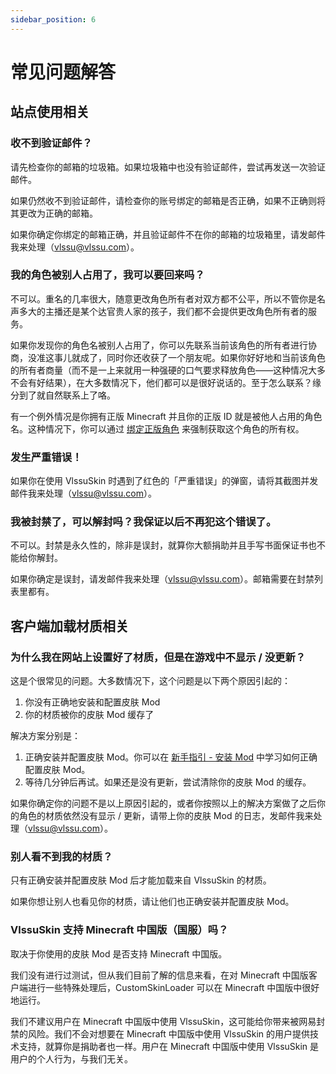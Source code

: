 ```yaml
---
sidebar_position: 6
---
```


# 常见问题解答

## 站点使用相关

### 收不到验证邮件？

请先检查你的邮箱的垃圾箱。如果垃圾箱中也没有验证邮件，尝试再发送一次验证邮件。

如果仍然收不到验证邮件，请检查你的账号绑定的邮箱是否正确，如果不正确则将其更改为正确的邮箱。

如果你确定你绑定的邮箱正确，并且验证邮件不在你的邮箱的垃圾箱里，请发邮件我来处理（vlssu@vlssu.com）。

### 我的角色被别人占用了，我可以要回来吗？

不可以。重名的几率很大，随意更改角色所有者对双方都不公平，所以不管你是名声多大的主播还是某个达官贵人家的孩子，我们都不会提供更改角色所有者的服务。

如果你发现你的角色名被别人占用了，你可以先联系当前该角色的所有者进行协商，没准这事儿就成了，同时你还收获了一个朋友呢。如果你好好地和当前该角色的所有者商量（而不是一上来就用一种强硬的口气要求释放角色——这种情况大多不会有好结果），在大多数情况下，他们都可以是很好说话的。至于怎么联系？缘分到了就自然联系上了咯。

有一个例外情况是你拥有正版 Minecraft 并且你的正版 ID 就是被他人占用的角色名。这种情况下，你可以通过 [绑定正版角色](newbee-guide/create-player#绑定正版角色) 来强制获取这个角色的所有权。

### 发生严重错误！

如果你在使用 VlssuSkin 时遇到了红色的「严重错误」的弹窗，请将其截图并发邮件我来处理（vlssu@vlssu.com）。

### 我被封禁了，可以解封吗？我保证以后不再犯这个错误了。

不可以。封禁是永久性的，除非是误封，就算你大额捐助并且手写书面保证书也不能给你解封。

如果你确定是误封，请发邮件我来处理（vlssu@vlssu.com）。邮箱需要在封禁列表里都有。

## 客户端加载材质相关

### 为什么我在网站上设置好了材质，但是在游戏中不显示 / 没更新？

这是个很常见的问题。大多数情况下，这个问题是以下两个原因引起的：

1. 你没有正确地安装和配置皮肤 Mod
2. 你的材质被你的皮肤 Mod 缓存了

解决方案分别是：

1. 正确安装并配置皮肤 Mod。你可以在 [新手指引 - 安装 Mod](newbee-guide/install-mod) 中学习如何正确配置皮肤 Mod。
2. 等待几分钟后再试。如果还是没有更新，尝试清除你的皮肤 Mod 的缓存。

如果你确定你的问题不是以上原因引起的，或者你按照以上的解决方案做了之后你的角色的材质依然没有显示 / 更新，请带上你的皮肤 Mod 的日志，发邮件我来处理（vlssu@vlssu.com）。

### 别人看不到我的材质？

只有正确安装并配置皮肤 Mod 后才能加载来自 VlssuSkin 的材质。

如果你想让别人也看见你的材质，请让他们也正确安装并配置皮肤 Mod。

### VlssuSkin 支持 Minecraft 中国版（国服）吗？

取决于你使用的皮肤 Mod 是否支持 Minecraft 中国版。

我们没有进行过测试，但从我们目前了解的信息来看，在对 Minecraft 中国版客户端进行一些特殊处理后，CustomSkinLoader 可以在 Minecraft 中国版中很好地运行。

我们不建议用户在 Minecraft 中国版中使用 VlssuSkin，这可能给你带来被网易封禁的风险。我们不会对想要在 Minecraft 中国版中使用 VlssuSkin 的用户提供技术支持，就算你是捐助者也一样。用户在 Minecraft 中国版中使用 VlssuSkin 是用户的个人行为，与我们无关。
